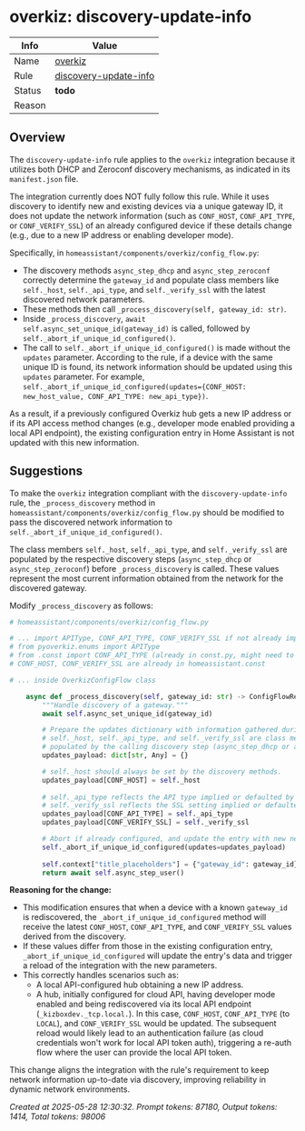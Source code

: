 # overkiz: discovery-update-info

| Info   | Value                                                                    |
|--------|--------------------------------------------------------------------------|
| Name   | [overkiz](https://www.home-assistant.io/integrations/overkiz/) |
| Rule   | [discovery-update-info](https://developers.home-assistant.io/docs/core/integration-quality-scale/rules/discovery-update-info)                                                     |
| Status | **todo**                                       |
| Reason |                                                                          |

## Overview

The `discovery-update-info` rule applies to the `overkiz` integration because it utilizes both DHCP and Zeroconf discovery mechanisms, as indicated in its `manifest.json` file.

The integration currently does NOT fully follow this rule. While it uses discovery to identify new and existing devices via a unique gateway ID, it does not update the network information (such as `CONF_HOST`, `CONF_API_TYPE`, or `CONF_VERIFY_SSL`) of an already configured device if these details change (e.g., due to a new IP address or enabling developer mode).

Specifically, in `homeassistant/components/overkiz/config_flow.py`:
- The discovery methods `async_step_dhcp` and `async_step_zeroconf` correctly determine the `gateway_id` and populate class members like `self._host`, `self._api_type`, and `self._verify_ssl` with the latest discovered network parameters.
- These methods then call `_process_discovery(self, gateway_id: str)`.
- Inside `_process_discovery`, `await self.async_set_unique_id(gateway_id)` is called, followed by `self._abort_if_unique_id_configured()`.
- The call to `self._abort_if_unique_id_configured()` is made without the `updates` parameter. According to the rule, if a device with the same unique ID is found, its network information should be updated using this `updates` parameter. For example, `self._abort_if_unique_id_configured(updates={CONF_HOST: new_host_value, CONF_API_TYPE: new_api_type})`.

As a result, if a previously configured Overkiz hub gets a new IP address or if its API access method changes (e.g., developer mode enabled providing a local API endpoint), the existing configuration entry in Home Assistant is not updated with this new information.

## Suggestions

To make the `overkiz` integration compliant with the `discovery-update-info` rule, the `_process_discovery` method in `homeassistant/components/overkiz/config_flow.py` should be modified to pass the discovered network information to `self._abort_if_unique_id_configured()`.

The class members `self._host`, `self._api_type`, and `self._verify_ssl` are populated by the respective discovery steps (`async_step_dhcp` or `async_step_zeroconf`) before `_process_discovery` is called. These values represent the most current information obtained from the network for the discovered gateway.

Modify `_process_discovery` as follows:

```python
# homeassistant/components/overkiz/config_flow.py

# ... import APIType, CONF_API_TYPE, CONF_VERIFY_SSL if not already imported at the top
# from pyoverkiz.enums import APIType
# from .const import CONF_API_TYPE (already in const.py, might need to import from .const)
# CONF_HOST, CONF_VERIFY_SSL are already in homeassistant.const

# ... inside OverkizConfigFlow class

    async def _process_discovery(self, gateway_id: str) -> ConfigFlowResult:
        """Handle discovery of a gateway."""
        await self.async_set_unique_id(gateway_id)

        # Prepare the updates dictionary with information gathered during discovery
        # self._host, self._api_type, and self._verify_ssl are class members
        # populated by the calling discovery step (async_step_dhcp or async_step_zeroconf).
        updates_payload: dict[str, Any] = {}

        # self._host should always be set by the discovery methods.
        updates_payload[CONF_HOST] = self._host
        
        # self._api_type reflects the API type implied or defaulted by this specific discovery.
        # self._verify_ssl reflects the SSL setting implied or defaulted for this discovery.
        updates_payload[CONF_API_TYPE] = self._api_type 
        updates_payload[CONF_VERIFY_SSL] = self._verify_ssl

        # Abort if already configured, and update the entry with new network info if changed.
        self._abort_if_unique_id_configured(updates=updates_payload)
        
        self.context["title_placeholders"] = {"gateway_id": gateway_id}
        return await self.async_step_user()
```

**Reasoning for the change:**

*   This modification ensures that when a device with a known `gateway_id` is rediscovered, the `_abort_if_unique_id_configured` method will receive the latest `CONF_HOST`, `CONF_API_TYPE`, and `CONF_VERIFY_SSL` values derived from the discovery.
*   If these values differ from those in the existing configuration entry, `_abort_if_unique_id_configured` will update the entry's data and trigger a reload of the integration with the new parameters.
*   This correctly handles scenarios such as:
    *   A local API-configured hub obtaining a new IP address.
    *   A hub, initially configured for cloud API, having developer mode enabled and being rediscovered via its local API endpoint (`_kizboxdev._tcp.local.`). In this case, `CONF_HOST`, `CONF_API_TYPE` (to `LOCAL`), and `CONF_VERIFY_SSL` would be updated. The subsequent reload would likely lead to an authentication failure (as cloud credentials won't work for local API token auth), triggering a re-auth flow where the user can provide the local API token.

This change aligns the integration with the rule's requirement to keep network information up-to-date via discovery, improving reliability in dynamic network environments.

_Created at 2025-05-28 12:30:32. Prompt tokens: 87180, Output tokens: 1414, Total tokens: 98006_
